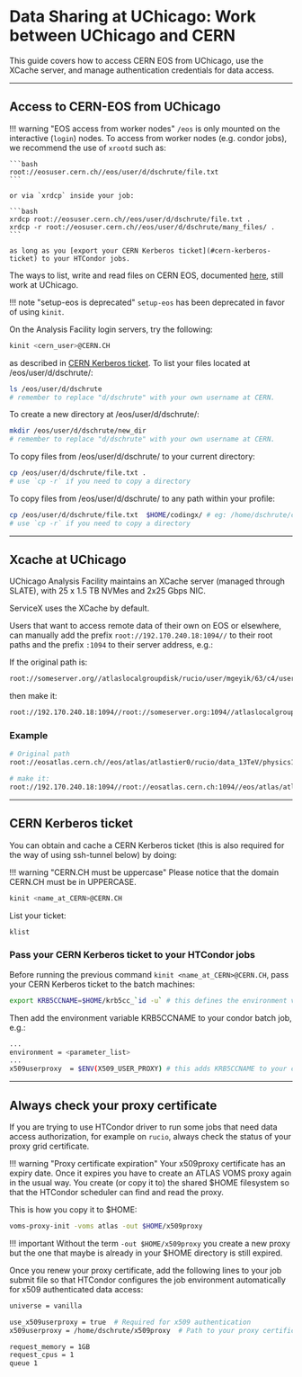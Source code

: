 # Data Sharing at UChicago: Work between UChicago and CERN

This guide covers how to access CERN EOS from UChicago, use the XCache server,
and manage authentication credentials for data access.

---

## Access to CERN-EOS from UChicago

!!! warning "EOS access from worker nodes" `/eos` is only mounted on the
interactive (`login`) nodes. To access from worker nodes (e.g. condor jobs), we
recommend the use of `xrootd` such as:

    ```bash
    root://eosuser.cern.ch//eos/user/d/dschrute/file.txt
    ```

    or via `xrdcp` inside your job:

    ```bash
    xrdcp root://eosuser.cern.ch//eos/user/d/dschrute/file.txt .
    xrdcp -r root://eosuser.cern.ch//eos/user/d/dschrute/many_files/ .
    ```

    as long as you [export your CERN Kerberos ticket](#cern-kerberos-ticket) to your HTCondor jobs.

The ways to list, write and read files on CERN EOS, documented
[here](https://twiki.cern.ch/twiki/bin/view/AtlasComputing/ATLASStorageAtCERN#EOS_storage_system),
still work at UChicago.

!!! note "setup-eos is deprecated" `setup-eos` has been deprecated in favor of
using `kinit`.

On the Analysis Facility login servers, try the following:

```bash
kinit <cern_user>@CERN.CH
```

as described in [CERN Kerberos ticket](#cern-kerberos-ticket). To list your
files located at /eos/user/d/dschrute/:

```bash
ls /eos/user/d/dschrute
# remember to replace "d/dschrute" with your own username at CERN.
```

To create a new directory at /eos/user/d/dschrute/:

```bash
mkdir /eos/user/d/dschrute/new_dir
# remember to replace "d/dschrute" with your own username at CERN.
```

To copy files from /eos/user/d/dschrute/ to your current directory:

```bash
cp /eos/user/d/dschrute/file.txt .
# use `cp -r` if you need to copy a directory
```

To copy files from /eos/user/d/dschrute/ to any path within your profile:

```bash
cp /eos/user/d/dschrute/file.txt  $HOME/codingx/ # eg: /home/dschrute/codingx/
# use `cp -r` if you need to copy a directory
```

---

## Xcache at UChicago

UChicago Analysis Facility maintains an XCache server (managed through SLATE),
with 25 x 1.5 TB NVMes and 2x25 Gbps NIC.

ServiceX uses the XCache by default.

Users that want to access remote data of their own on EOS or elsewhere, can
manually add the prefix `root://192.170.240.18:1094//` to their root paths and
the prefix `:1094` to their server address, e.g.:

If the original path is:

```bash
root://someserver.org//atlaslocalgroupdisk/rucio/user/mgeyik/63/c4/user.mgeyik.26617246._000006.out.root
```

then make it:

```bash
root://192.170.240.18:1094//root://someserver.org:1094//atlaslocalgroupdisk/rucio/user/mgeyik/63/c4/user.mgeyik.26617246._000006.out.root
```

### Example

```bash
# Original path
root://eosatlas.cern.ch//eos/atlas/atlastier0/rucio/data_13TeV/physics1/data_13TeV.004345.physics_Main.eaq./data_13TeV.004345.physics_Main.eaq_0001.root

# make it:
root://192.170.240.18:1094//root://eosatlas.cern.ch:1094//eos/atlas/atlastier0/rucio/data_13TeV/physics1/data_13TeV.004345.physics_Main.eaq./data_13TeV.004345.physics_Main.eaq_0001.root
```

---

## CERN Kerberos ticket

You can obtain and cache a CERN Kerberos ticket (this is also required for the
way of using ssh-tunnel below) by doing:

!!! warning "CERN.CH must be uppercase" Please notice that the domain CERN.CH
must be in UPPERCASE.

```bash
kinit <name_at_CERN>@CERN.CH
```

List your ticket:

```bash
klist
```

### Pass your CERN Kerberos ticket to your HTCondor jobs

Before running the previous command `kinit <name_at_CERN>@CERN.CH`, pass your
CERN Kerberos ticket to the batch machines:

```bash
export KRB5CCNAME=$HOME/krb5cc_`id -u` # this defines the environment variable `KRB5CCNAME`
```

Then add the environment variable KRB5CCNAME to your condor batch job, e.g.:

```bash
...
environment = <parameter_list>
...
x509userproxy  = $ENV(X509_USER_PROXY) # this adds KRB5CCNAME to your condor batch job.
```

---

## Always check your proxy certificate

If you are trying to use HTCondor driver to run some jobs that need data access
authorization, for example on `rucio`, always check the status of your proxy
grid certificate.

!!! warning "Proxy certificate expiration" Your x509proxy certificate has an
expiry date. Once it expires you have to create an ATLAS VOMS proxy again in the
usual way. You create (or copy it to) the shared $HOME filesystem so that the
HTCondor scheduler can find and read the proxy.

This is how you copy it to $HOME:

```bash
voms-proxy-init -voms atlas -out $HOME/x509proxy
```

!!! important Without the term `-out $HOME/x509proxy` you create a new proxy but
the one that maybe is already in your $HOME directory is still expired.

Once you renew your proxy certificate, add the following lines to your job
submit file so that HTCondor configures the job environment automatically for
x509 authenticated data access:

```bash
universe = vanilla

use_x509userproxy = true  # Required for x509 authentication
x509userproxy = /home/dschrute/x509proxy  # Path to your proxy certificate

request_memory = 1GB
request_cpus = 1
queue 1
```

